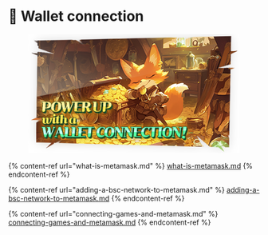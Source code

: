# 🦊 Wallet connection

<figure><img src="../../.gitbook/assets/LevelupWallet.png" alt=""><figcaption></figcaption></figure>

{% content-ref url="what-is-metamask.md" %}
[what-is-metamask.md](what-is-metamask.md)
{% endcontent-ref %}

{% content-ref url="adding-a-bsc-network-to-metamask.md" %}
[adding-a-bsc-network-to-metamask.md](adding-a-bsc-network-to-metamask.md)
{% endcontent-ref %}

{% content-ref url="connecting-games-and-metamask.md" %}
[connecting-games-and-metamask.md](connecting-games-and-metamask.md)
{% endcontent-ref %}
